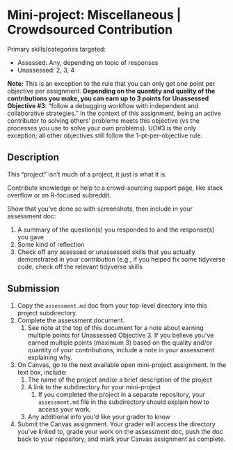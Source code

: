 # Mini-project: Miscellaneous | Crowdsourced Contribution

Primary skills/categories targeted:

- Assessed: Any, depending on topic of responses
- Unassessed: 2, 3, 4

**Note:** This is an exception to the rule that you can only get one point per objective per assignment. **Depending on the quantity and quality of the contributions you make, you can earn up to 3 points for Unassessed Objective #3**: “follow a debugging workflow with independent and collaborative strategies.” In the context of this assignment, being an active contributor to solving others’ problems meets this objective (vs the processes you use to solve your own problems). UO#3 is the only exception; all other objectives still follow the 1-pt-per-objective rule.

## Description

This “project” isn’t much of a project, it just is what it is.

Contribute knowledge or help to a crowd-sourcing support page, like stack overflow or an R-focused subreddit.

Show that you’ve done so with screenshots, then include in your assessment doc:

1. A summary of the question(s) you responded to and the response(s) you gave
2. Some kind of reflection
3. Check off any assessed or unassessed skills that you actually demonstrated in your contribution (e.g., if you helped fix some tidyverse code, check off the relevant tidyverse skills

## Submission

1. Copy the `assessment.md` doc from your top-level directory into this project subdirectory.
2. Complete the assessment document.
    1. See note at the top of this document for a note about earning multiple points for Unassessed Objective 3. If you believe you've earned multiple points (maximum 3) based on the quality and/or quantity of your contributions, include a note in your assessment explaining why.
3. On Canvas, go to the next available open mini-project assignment. In the text box, include:
    1. The name of the project and/or a brief description of the project
    2. A link to the subdirectory for your mini-project
        1. If you completed the project in a separate repository, your `assessment.md` file in the subdirectory should explain how to access your work.
    3. Any additional info you'd like your grader to know
4. Submit the Canvas assignment. Your grader will access the directory you've linked to, grade your work on the assessment doc, push the doc back to your repository, and mark your Canvas assignment as complete.